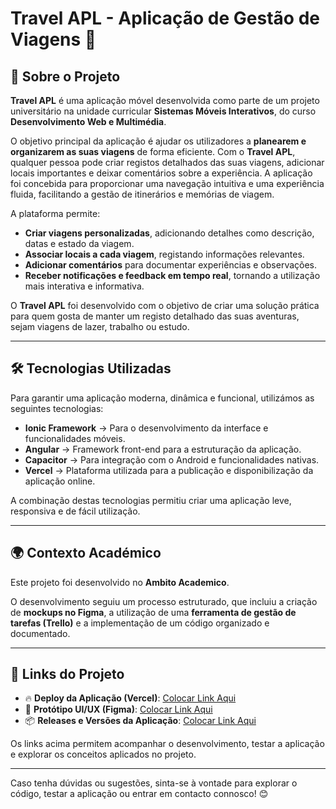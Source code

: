 # Travel APL - Aplicação de Gestão de Viagens 🚀

## 📌 Sobre o Projeto
**Travel APL** é uma aplicação móvel desenvolvida como parte de um projeto universitário na unidade curricular **Sistemas Móveis Interativos**, do curso **Desenvolvimento Web e Multimédia**.  

O objetivo principal da aplicação é ajudar os utilizadores a **planearem e organizarem as suas viagens** de forma eficiente. Com o **Travel APL**, qualquer pessoa pode criar registos detalhados das suas viagens, adicionar locais importantes e deixar comentários sobre a experiência. A aplicação foi concebida para proporcionar uma navegação intuitiva e uma experiência fluida, facilitando a gestão de itinerários e memórias de viagem.  

A plataforma permite:  
- **Criar viagens personalizadas**, adicionando detalhes como descrição, datas e estado da viagem.  
- **Associar locais a cada viagem**, registando informações relevantes.  
- **Adicionar comentários** para documentar experiências e observações.  
- **Receber notificações e feedback em tempo real**, tornando a utilização mais interativa e informativa.  

O **Travel APL** foi desenvolvido com o objetivo de criar uma solução prática para quem gosta de manter um registo detalhado das suas aventuras, sejam viagens de lazer, trabalho ou estudo.  

---

## 🛠️ Tecnologias Utilizadas
Para garantir uma aplicação moderna, dinâmica e funcional, utilizámos as seguintes tecnologias:

- **Ionic Framework** → Para o desenvolvimento da interface e funcionalidades móveis.  
- **Angular** → Framework front-end para a estruturação da aplicação.  
- **Capacitor** → Para integração com o Android e funcionalidades nativas.  
- **Vercel** → Plataforma utilizada para a publicação e disponibilização da aplicação online.  

A combinação destas tecnologias permitiu criar uma aplicação leve, responsiva e de fácil utilização.  

---

## 🌍 Contexto Académico  
Este projeto foi desenvolvido no **Ambito Academico**.  

O desenvolvimento seguiu um processo estruturado, que incluiu a criação de **mockups no Figma**, a utilização de uma **ferramenta de gestão de tarefas (Trello)** e a implementação de um código organizado e documentado.  

---

## 🔗 Links do Projeto  
- 🔥 **Deploy da Aplicação (Vercel)**: [Colocar Link Aqui]([#](https://travel-pal-three.vercel.app/home))  
- 🎨 **Protótipo UI/UX (Figma)**: [Colocar Link Aqui]([#](https://www.figma.com/community/file/1468358178650226696))   
- 📦 **Releases e Versões da Aplicação**: [Colocar Link Aqui](#)  

Os links acima permitem acompanhar o desenvolvimento, testar a aplicação e explorar os conceitos aplicados no projeto.  

---

Caso tenha dúvidas ou sugestões, sinta-se à vontade para explorar o código, testar a aplicação ou entrar em contacto connosco! 😊  
